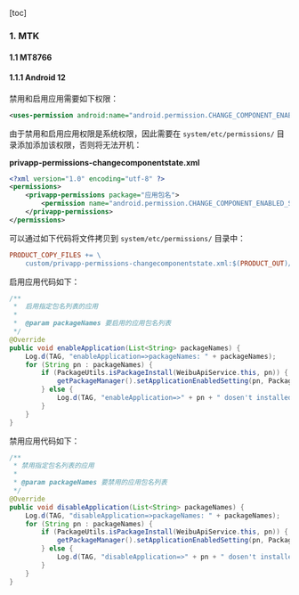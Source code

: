 [toc]

### 1. MTK

#### 1.1 MT8766

#### 1.1.1 Android 12

禁用和启用应用需要如下权限：

```xml
<uses-permission android:name="android.permission.CHANGE_COMPONENT_ENABLED_STATE" />
```

由于禁用和启用应用权限是系统权限，因此需要在 `system/etc/permissions/` 目录添加添加该权限，否则将无法开机：

**privapp-permissions-changecomponentstate.xml**

```xml
<?xml version="1.0" encoding="utf-8" ?>
<permissions>
    <privapp-permissions package="应用包名">
        <permission name="android.permission.CHANGE_COMPONENT_ENABLED_STATE"/>
    </privapp-permissions>
</permissions>
```

可以通过如下代码将文件拷贝到  `system/etc/permissions/` 目录中：

```makefile
PRODUCT_COPY_FILES += \
    custom/privapp-permissions-changecomponentstate.xml:$(PRODUCT_OUT)/system/etc/permissions/privapp-permissions-changecomponentstate.xml
```

启用应用代码如下：

```java
/**
 *  启用指定包名列表的应用
 *
 *  @param packageNames 要启用的应用包名列表
 */
@Override
public void enableApplication(List<String> packageNames) {
    Log.d(TAG, "enableApplication=>packageNames: " + packageNames);
    for (String pn : packageNames) {
        if (PackageUtils.isPackageInstall(WeibuApiService.this, pn)) {
            getPackageManager().setApplicationEnabledSetting(pn, PackageManager.COMPONENT_ENABLED_STATE_ENABLED, PackageManager.DONT_KILL_APP);
        } else {
            Log.d(TAG, "enableApplication=>" + pn + " dosen't installed.");
        }
    }
}
```

禁用应用代码如下：

```java
/**
 * 禁用指定包名列表的应用
 *
 * @param packageNames 要禁用的应用包名列表
 */
@Override
public void disableApplication(List<String> packageNames) {
    Log.d(TAG, "disableApplication=>packageNames: " + packageNames);
    for (String pn : packageNames) {
        if (PackageUtils.isPackageInstall(WeibuApiService.this, pn)) {
            getPackageManager().setApplicationEnabledSetting(pn, PackageManager.COMPONENT_ENABLED_STATE_DISABLED, PackageManager.DONT_KILL_APP);
        } else {
            Log.d(TAG, "disableApplication=>" + pn + " dosen't installed.");
        }
    }
}
```


